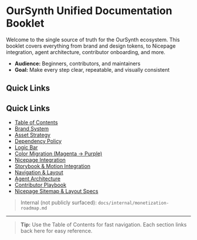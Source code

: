 # OurSynth Unified Documentation Booklet

Welcome to the single source of truth for the OurSynth ecosystem. This booklet covers everything from brand and design tokens, to Nicepage integration, agent architecture, contributor onboarding, and more.

- **Audience:** Beginners, contributors, and maintainers
- **Goal:** Make every step clear, repeatable, and visually consistent


## Quick Links
## Quick Links

- [Table of Contents](./table-of-contents.md)
- [Brand System](./brand-system.md)
- [Asset Strategy](./asset-strategy.md)
- [Dependency Policy](./dependency-policy.md)
- [Logic Bar](./logic-bar.md)
- [Color Migration (Magenta → Purple)](./color-migration-purple.md)
- [Nicepage Integration](./nicepage-integration.md)
- [Storybook & Motion Integration](./storybook-motion-integration.md)
- [Navigation & Layout](./navigation-layout.md)
- [Agent Architecture](./agent-architecture.md)
- [Contributor Playbook](./contributor-playbook.md)
- [Nicepage Sitemap & Layout Specs](./nicepage-sitemap.md)

> Internal (not publicly surfaced): `docs/internal/monetization-roadmap.md`

---

> **Tip:** Use the Table of Contents for fast navigation. Each section links back here for easy reference.
